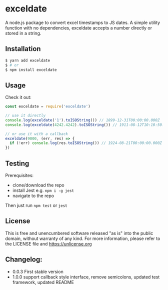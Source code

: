 # exceldate

A node.js package to convert excel timestamps to JS dates. A simple utility function with no dependencies, exceldate accepts a number directly or stored in a string.


## Installation

```bash
$ yarn add exceldate
$ # or
$ npm install exceldate
```


## Usage

Check it out:
```js
const exceldate = require('exceldate')

// use it directly
console.log(exceldate('1').toISOString()) // 1899-12-31T00:00:00.000Z
console.log(exceldate(4242.4242).toISOString()) // 1911-08-12T10:10:50.880Z

// or use it with a callback
exceldate(9000, (err, res) => {
  if (!err) console.log(res.toISOString()) // 1924-08-21T00:00:00.000Z
})
```

## Testing

Prerequisites:
- clone/download the repo
- install Jest e.g. `npm i -g jest`
- navigate to the repo

Then just run `npm test` or `jest`


## License

This is free and unencumbered software released "as is" into the public domain, without warranty of any kind.
For more information, please refer to the LICENSE file and <https://unlicense.org>


## Changelog:
- 0.0.3 First stable version
- 1.0.0 support callback style interface, remove semicolons, updated test framework, updated README
